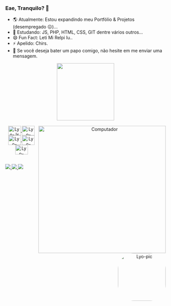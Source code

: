 ### Eae, Tranquilo? 👋

- 🌎  Atualmente: Estou expandindo meu Portfólio & Projetos (desempregado 😖)...
- 🦄  Estudando: JS, PHP, HTML, CSS, GIT dentre vários outros...
- 😄 Fun Fact: Leti Mi Relpi Iu..
- ⚡ Apelido: Chirs.
- 💌 Se você deseja bater um papo comigo, não hesite em me enviar uma mensagem.

<div align = "center">
  <a href="https://github.com/LyoDekken">
  <img height = "180em" src = "https://github-readme-stats.vercel.app/api?username=LyoDekken&show_icons=true&theme=green&include_all_commits=true&count_private=true" />
<div style = "display: inline_block"> <br>
  <img src="https://raw.githubusercontent.com/MicaelliMedeiros/micaellimedeiros/master/image/computer-illustration.png" min-width="400px" max-width="400px" width="400px" align="right" alt="Computador">
  <img align = "center" alt = "Lyo-Js" height = "30" width = "40" src = "https://img.shields.io/badge/JavaScript-F7DF1E?style=for-the-badge&logo=javascript&logoColor=black ">
  <img align = "center" alt = "Lyo-React" height = "30" width = "40" src = "https://img.shields.io/badge/React-20232A?style=for-the-badge&logo=react&logoColor=61DAFB">
  <img align = "center" alt = "Lyo-HTML" height = "30" width = "40" src = "https://img.shields.io/badge/HTML5-E34F26?style=for-the-badge&logo=html5&logoColor=white">
  <img align = "center" alt = "Lyo-CSS" height = "30" width = "40" src = "https://img.shields.io/badge/CSS3-1572B6?style=for-the-badge&logo=css3&logoColor=white ">
  <img align = "center" alt = "Lyo-Csharp" height = "30" width = "40" src = "	https://img.shields.io/badge/C%2B%2B-00599C?style=for-the-badge&logo=c%2B%2B&logoColor=white">
  <img align = "right" alt = "Lyo-pic" height = "150" style = "border-radius: 50px;" src =
       "https://pa1.narvii.com/6878/98997aad91ece57183e4c7eaf56a4d334693f4f8r1-435-235_hq.gif">
</div>
  
  ##
 
<div> 
<p align="left">
  <a href="https://www.instagram.com/iuricode/" alt="Instagram">
    <img src="https://img.shields.io/badge/-Instagram-1C1C1C?style=for-the-badge&logo=Instagram&logoColor=00FFFF&link=https://www.instagram.com/iuricode"/>
  </a>
  
  <a href="https://www.linkedin.com/in/iuricode" alt="Linkedin">
    <img src="https://img.shields.io/badge/-Linkedin-1C1C1C?style=for-the-badge&logo=Linkedin&logoColor=00FFFF&link=https://www.linkedin.com/in/iuricode"/>
  </a>
  
  <a href="https://discord.gg/QevDJqCzaY" alt="Discord">
    <img src="https://img.shields.io/badge/-Discord-1C1C1C?style=for-the-badge&logo=Discord&logoColor=00FFFF&link=https://discord.gg/QevDJqCzaY"/>
  </a>
</p>
</div>
